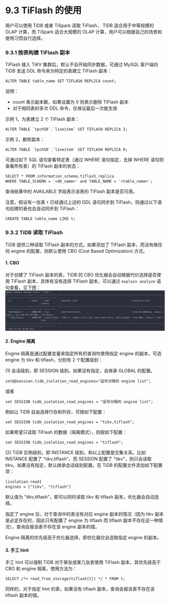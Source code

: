 # 9.3 TiFlash 的使用
用户可以使用 TiDB 或者 TiSpark 读取 TiFlash， TiDB 适合用于中等规模的 OLAP 计算，而 TiSpark 适合大规模的 OLAP 计算，用户可以根据自己的场景和使用习惯自行选择。

### 9.3.1 按表构建 TiFlash 副本
TiFlash 接入 TiKV 集群后，默认不会开始同步数据，可通过 MySQL 客户端向 TiDB 发送 DDL 命令来为特定的表建立 TiFlash 副本：
```
ALTER TABLE table_name SET TIFLASH REPLICA count; 
```
说明：
* count 表示副本数，如果设置为 0 则表示删除 TiFlash 副本
* 对于相同表的多次 DDL 命令，仅保证最后一次能生效

示例 1，为表建立 2 个 TiFlash 副本：
```
ALTER TABLE `tpch50`.`lineitem` SET TIFLASH REPLICA 2;
```

示例 2，删除副本：
```
ALTER TABLE `tpch50`.`lineitem` SET TIFLASH REPLICA 0;
```

可通过如下 SQL 语句查看特定表（通过 WHERE 语句指定，去掉 WHERE 语句则查看所有表）的 TiFlash 副本的状态：
```
SELECT * FROM information_schema.tiflash_replica
WHERE TABLE_SCHEMA = '<db_name>' and TABLE_NAME = '<table_name>';
```
查询结果中的 AVAILABLE 字段表示该表的 TiFlash 副本是否可用。

注意，假设有一张表 `t` 已经通过上述的 DDL 语句同步到 TiFlash，则通过以下语句创建的表也会自动同步到 TiFlash：
```
CREATE TABLE table_name LIKE t;
```

### 9.3.2 TiDB 读取 TiFlash
TiDB 提供三种读取 TiFlash 副本的方式。如果添加了 TiFlash 副本，而没有做任何 engine 的配置，则默认使用 CBO (Cost Based Optimization) 方式。

#### 1. CBO
对于创建了 TiFlash 副本的表，TiDB 的 CBO 优化器会自动根据代价选择是否使用 TiFlash 副本，具体有没有选择 TiFlash 副本，可以通过 `explain analyze` 语句查看，见下图：
![1.png](/res/session1/chapter9/tiflash-in-action/1.png)


#### 2. Engine 隔离
Engine 隔离是通过配置变量来指定所有的查询均使用指定 engine 的副本，可选 engine 为 tikv 和 tiflash，分别有 2 个配置级别：

(1) 会话级别，即 SESSION 级别。如果没有指定，会继承 GLOBAL 的配置。

```
set@@session.tidb_isolation_read_engines="逗号分隔的 engine list";
```
或者
```
set SESSION tidb_isolation_read_engines = "逗号分隔的 engine list";
```

例如让 TiDB 自由选择行存和列存，可按如下配置：
```
set SESSION tidb_isolation_read_engines = "tikv,tiflash";
```

如果希望只读取 TiFlash 的数据（隔离模式），则按如下配置：
```
set SESSION tidb_isolation_read_engines = "tiflash";
```

(2) TiDB 实例级别，即 INSTANCE 级别，和以上配置是交集关系。比如 INSTANCE 配置了 "tikv,tiflash"，而 SESSION 配置了 "tikv"，则只会读取 tikv。如果没有指定，默认继承会话级别配置。在 TiDB 的配置文件添加如下配置项：
```
[isolation-read]
engines = ["tikv", "tiflash"]
```

默认值为 "tikv,tiflash"，即可以同时读取 tikv 和 tiflash 副本，优化器会自动选择。

指定了 engine 后，对于查询中的表没有对应 engine 副本的情况（因为 tikv 副本是必定存在的，因此只有配置了 engine 为 tiflash 而 tiflash 副本不存在这一种情况），查询会报该表不存在该 engine 副本的错。

Engine 隔离的优先级高于优化器选择，即优化器仅会选取指定 engine 的副本。

#### 3. 手工 hint
手工 hint 可以强制 TiDB 对于某张或某几张表使用 TiFlash 副本，其优先级高于 CBO 和 engine 隔离，使用方法为：
```
SELECT /*+ read_from_storage(tiflash[t]) */ * FROM t;
```

同样的，对于指定 hint 的表，如果没有 tiflash 副本，查询会报该表不存在该 tiflash 副本的错。

